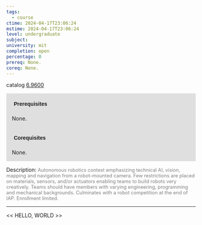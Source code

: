 ```yaml
---
tags:
  - course
ctime: 2024-04-17T23:06:24
mstime: 2024-04-17T23:06:24
level: undergraduate
subject: 
university: mit
completion: open
percentage: 0
prereq: None.
coreq: None.
---
```


catalog [6.9600](http://student.mit.edu/catalog/m6e.html#6.9600)

<span style="display: block; padding: 15px; background-color: rgb(100, 100, 100, 0.2);"><font id="m_prereq3448_0" style="display: block; font-family: Arial, sans-serif; font-weight: bold; padding: 5px">Prerequisites</font><br><span id="prereq3448_0">None.</span></span>
<span style="display: block; padding: 15px; background-color: rgb(100, 100, 100, 0.2);"><font id="m_coreq3448_0" style="display: block; font-family: Arial, sans-serif; font-weight: bold; padding: 5px">Corequisites</font><br><span id="coreq3448_0">None.</span></span>

<font style="">Description:</font>
<font style="color: grey; font-size: 0.8rem;">Autonomous robotics contest emphasizing technical AI, vision, mapping and navigation from a robot-mounted camera. Few restrictions are placed on materials, sensors, and/or actuators enabling teams to build robots very creatively. Teams should have members with varying engineering, programming and mechanical backgrounds. Culminates with a robot competition at the end of IAP. Enrollment limited.</font>



---

<< HELLO, WORLD >>
